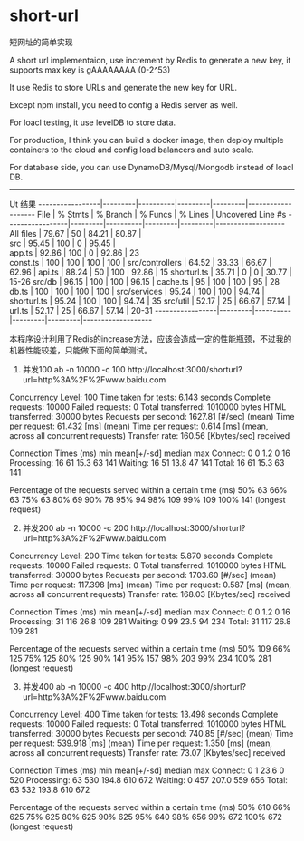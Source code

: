 # short-url

短网址的简单实现

A short url implementaion, use increment by Redis to generate a new key, it supports max key is gAAAAAAAA (0-2^53)

It use Redis to store URLs and generate the new key for URL. 

Except npm install, you need to config a Redis server as well.

For loacl testing, it use levelDB to store data. 

For production, I think you can build a docker image, then deploy multiple containers to the cloud and config load balancers and auto scale.

For database side, you can use DynamoDB/Mysql/Mongodb instead of loacl DB. 




---------------------------------------------------------------------------------------------------


Ut 结果
-----------------|---------|----------|---------|---------|-------------------
File             | % Stmts | % Branch | % Funcs | % Lines | Uncovered Line #s 
-----------------|---------|----------|---------|---------|-------------------
All files        |   79.67 |       50 |   84.21 |   80.87 |                   
 src             |   95.45 |      100 |       0 |   95.45 |                   
  app.ts         |   92.86 |      100 |       0 |   92.86 | 23                
  const.ts       |     100 |      100 |     100 |     100 | 
 src/controllers |   64.52 |    33.33 |   66.67 |   62.96 | 
  api.ts         |   88.24 |       50 |     100 |   92.86 | 15
  shorturl.ts    |   35.71 |        0 |       0 |   30.77 | 15-26
 src/db          |   96.15 |      100 |     100 |   96.15 | 
  cache.ts       |      95 |      100 |     100 |      95 | 28
  db.ts          |     100 |      100 |     100 |     100 | 
 src/services    |   95.24 |      100 |     100 |   94.74 | 
  shorturl.ts    |   95.24 |      100 |     100 |   94.74 | 35
 src/util        |   52.17 |       25 |   66.67 |   57.14 | 
  url.ts         |   52.17 |       25 |   66.67 |   57.14 | 20-31
-----------------|---------|----------|---------|---------|-------------------



本程序设计利用了Redis的increase方法，应该会造成一定的性能瓶颈，不过我的机器性能较差，只能做下面的简单测试。

1. 并发100
ab -n 10000 -c 100 http://localhost:3000/shorturl?url=http%3A%2F%2Fwww.baidu.com

Concurrency Level:      100
Time taken for tests:   6.143 seconds
Complete requests:      10000
Failed requests:        0
Total transferred:      1010000 bytes
HTML transferred:       30000 bytes
Requests per second:    1627.81 [#/sec] (mean)
Time per request:       61.432 [ms] (mean)
Time per request:       0.614 [ms] (mean, across all concurrent requests)
Transfer rate:          160.56 [Kbytes/sec] received

Connection Times (ms)
              min  mean[+/-sd] median   max
Connect:        0    0   1.2      0      16
Processing:    16   61  15.3     63     141
Waiting:       16   51  13.8     47     141
Total:         16   61  15.3     63     141

Percentage of the requests served within a certain time (ms)
  50%     63
  66%     63
  75%     63
  80%     69
  90%     78
  95%     94
  98%    109
  99%    109
 100%    141 (longest request)


2. 并发200
 ab -n 10000 -c 200 http://localhost:3000/shorturl?url=http%3A%2F%2Fwww.baidu.com

 Concurrency Level:      200
Time taken for tests:   5.870 seconds
Complete requests:      10000
Failed requests:        0
Total transferred:      1010000 bytes
HTML transferred:       30000 bytes
Requests per second:    1703.60 [#/sec] (mean)
Time per request:       117.398 [ms] (mean)
Time per request:       0.587 [ms] (mean, across all concurrent requests)
Transfer rate:          168.03 [Kbytes/sec] received

Connection Times (ms)
              min  mean[+/-sd] median   max
Connect:        0    0   1.2      0      16
Processing:    31  116  26.8    109     281
Waiting:        0   99  23.5     94     234
Total:         31  117  26.8    109     281

Percentage of the requests served within a certain time (ms)
  50%    109
  66%    125
  75%    125
  80%    125
  90%    141
  95%    157
  98%    203
  99%    234
 100%    281 (longest request)


3. 并发400
 ab -n 10000 -c 400 http://localhost:3000/shorturl?url=http%3A%2F%2Fwww.baidu.com

 Concurrency Level:      400
Time taken for tests:   13.498 seconds
Complete requests:      10000
Failed requests:        0
Total transferred:      1010000 bytes
HTML transferred:       30000 bytes
Requests per second:    740.85 [#/sec] (mean)
Time per request:       539.918 [ms] (mean)
Time per request:       1.350 [ms] (mean, across all concurrent requests)
Transfer rate:          73.07 [Kbytes/sec] received

Connection Times (ms)
              min  mean[+/-sd] median   max
Connect:        0    1  23.6      0     520
Processing:    63  530 194.8    610     672
Waiting:        0  457 207.0    559     656
Total:         63  532 193.8    610     672

Percentage of the requests served within a certain time (ms)
  50%    610
  66%    625
  75%    625
  80%    625
  90%    625
  95%    640
  98%    656
  99%    672
 100%    672 (longest request)
